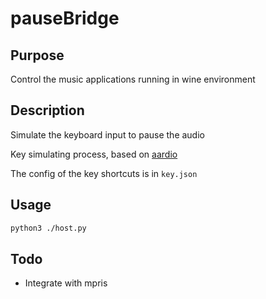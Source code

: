 # pauseBridge

## Purpose

Control the music applications running in wine environment

## Description

Simulate the keyboard input to pause the audio

Key simulating process, based on [aardio](http://aardio.com) 

The config of the key shortcuts is in `key.json`

## Usage

```bash
python3 ./host.py
```

## Todo

- Integrate with mpris